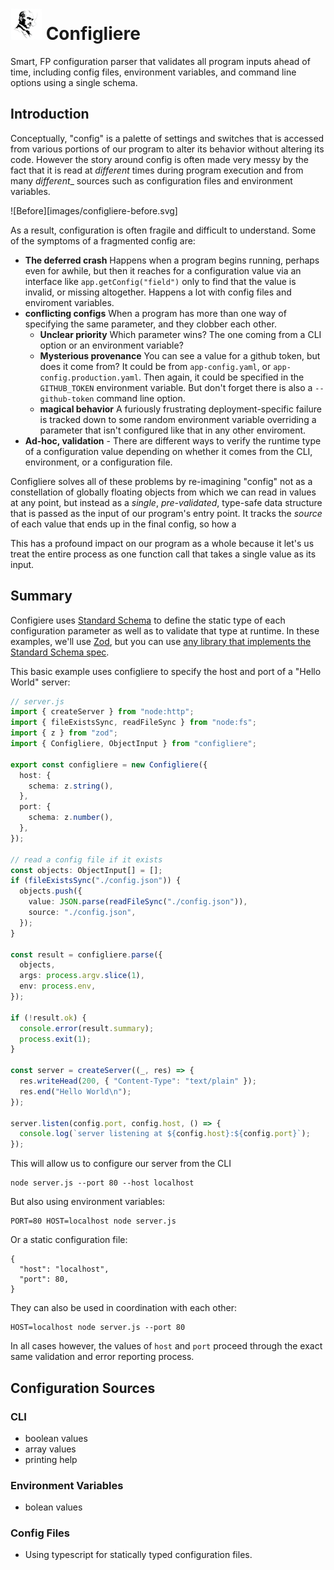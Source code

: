 # <img src="images/configliere.jpeg" height="50"> Configliere 

Smart, FP configuration parser that validates all program inputs ahead of time,
including config files, environment variables, and command line options using a
single schema.

## Introduction

Conceptually, "config" is a palette of settings and switches that is accessed
from various portions of our program to alter its behavior without altering its
code. However the story around config is often made very messy by the fact that
it is read at _different_ times during program execution and from many
_different__ sources such as configuration files and environment variables.

![Before][images/configliere-before.svg]

As a result, configuration is often fragile and difficult to understand. Some of
the symptoms of a fragmented config are:

- **The deferred crash** Happens when a program begins running, perhaps even for
  awhile, but then it reaches for a configuration value via an interface like
  `app.getConfig("field")` only to find that the value is invalid, or missing
  altogether. Happens a lot with config files and enviroment variables.
- **conflicting configs** When a program has more than one way of specifying the
  same parameter, and they clobber each other.
  - **Unclear priority** Which parameter wins? The one coming from a CLI option
    or an environment variable?
  - **Mysterious provenance** You can see a value for a github token, but does
    it come from? It could be from `app-config.yaml`, or
    `app-config.production.yaml`. Then again, it could be specified in the
    `GITHUB_TOKEN` environment variable. But don't forget there is also a
    `--github-token` command line option.
  - **magical behavior** A furiously frustrating deployment-specific failure is
    tracked down to some random environment variable overriding a parameter that
    isn't configured like that in any other enviroment.
- **Ad-hoc, validation** - There are different ways to verify the runtime type
  of a configuration value depending on whether it comes from the CLI,
  environment, or a configuration file.

Configliere solves all of these problems by re-imagining "config" not as a
constellation of globally floating objects from which we can read in values at
any point, but instead as a _single_, _pre-validated_, type-safe data structure
that is passed as the input of our program's entry point. It tracks the _source_
of each value that ends up in the final config, so how a

This has a profound impact on our program as a whole because it let's us treat
the entire process as one function call that takes a single value as its input.

## Summary

Configiere uses [Standard Schema][standard-schema] to define the static type of
each configuration parameter as well as to validate that type at runtime. In
these examples, we'll use [Zod][zod], but you can use
[any library that implements the Standard Schema spec][schema-libs].

This basic example uses configliere to specify the host and port of a "Hello
World" server:

```ts
// server.js
import { createServer } from "node:http";
import { fileExistsSync, readFileSync } from "node:fs";
import { z } from "zod";
import { Configliere, ObjectInput } from "configliere";

export const configliere = new Configliere({
  host: {
    schema: z.string(),
  },
  port: {
    schema: z.number(),
  },
});

// read a config file if it exists
const objects: ObjectInput[] = [];
if (fileExistsSync("./config.json")) {
  objects.push({
    value: JSON.parse(readFileSync("./config.json")),
    source: "./config.json",
  });
}

const result = configliere.parse({
  objects,
  args: process.argv.slice(1),
  env: process.env,
});

if (!result.ok) {
  console.error(result.summary);
  process.exit(1);
}

const server = createServer((_, res) => {
  res.writeHead(200, { "Content-Type": "text/plain" });
  res.end("Hello World\n");
});

server.listen(config.port, config.host, () => {
  console.log(`server listening at ${config.host}:${config.port}`);
});
```

This will allow us to configure our server from the CLI

```
node server.js --port 80 --host localhost
```

But also using environment variables:

```
PORT=80 HOST=localhost node server.js
```

Or a static configuration file:

```
{
  "host": "localhost",
  "port": 80,
}
```

They can also be used in coordination with each other:

```
HOST=localhost node server.js --port 80
```

In all cases however, the values of `host` and `port` proceed through the exact
same validation and error reporting process.

## Configuration Sources

### CLI

- boolean values
- array values
- printing help

### Environment Variables

- bolean values

### Config Files

- Using typescript for statically typed configuration files.

[standard-schema]: https://standardschema.dev
[zod]: https://zod.dev
[schema-libs]: https://standardschema.dev/#what-schema-libraries-implement-the-spec
